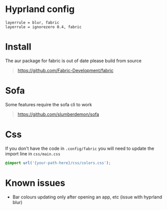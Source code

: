 # Hyprland config

```
layerrule = blur, fabric
layerrule = ignorezero 0.4, fabric
```

# Install

The aur package for fabric is out of date please build from source
> https://github.com/Fabric-Development/fabric

# Sofa 

Some features require the sofa cli to work
> https://github.com/slumberdemon/sofa

# Css

If you don't have the code in `.config/fabric` you will need to update the import line in `css/main.css`

```css
@import url('{your-path-here}/css/colors.css');
```

# Known issues
- Bar colours updating only after opening an app, etc (issue with hyprland blur)